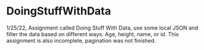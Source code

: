 # DoingStuffWithData
1/25/22, Assignment called Doing Stuff With Data, use some local JSON and filter the data based on different ways: Age, height, name, or id. 
This assignment is also incomplete, pagination was not finished.
